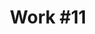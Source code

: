---
id_key: '23'
image: image_00051.jpg
thumbnail: thumb_image_00051.jpg
title: 'Work #11'
dimensions: '200 × 250  '
medium: Acrylic on canavs
work-year: '1890'
artist: Claretta Sim  
notes: ephemeral nature of the human condition
galleries: "- apple   - orange"
permalink: "/works/23.html"
layout: single-work
---